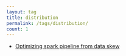 ```yaml
---
layout: tag
title: distribution
permalink: /tags/distribution/
count: 1
---
```


- [Optimizing spark pipeline from data skew](https://kination.github.io/posts/2021-09-03-face-on-skew-issue-in-spark/)
